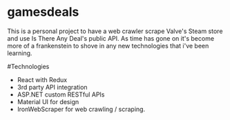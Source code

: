 # gamesdeals
This is a personal project to have a web crawler scrape Valve's Steam store and use Is There Any Deal's public API. 
As time has gone on it's become more of a frankenstein to shove in any new technologies that i've been learning.

#Technologies
- React with Redux
- 3rd party API integration
- ASP.NET custom RESTful APIs
- Material UI for design
- IronWebScraper for web crawling / scraping.
